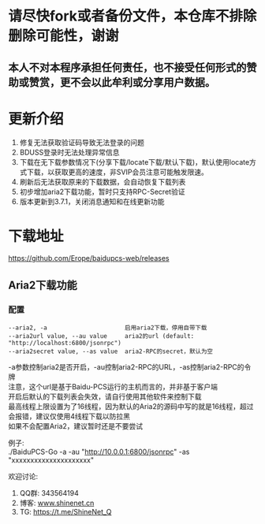 # 请尽快fork或者备份文件，本仓库不排除删除可能性，谢谢
## 本人不对本程序承担任何责任，也不接受任何形式的赞助或赞赏，更不会以此牟利或分享用户数据。

# 更新介绍
1. 修复无法获取验证码导致无法登录的问题
2. BDUSS登录时无法处理异常信息
3. 下载在无下载参数情况下(分享下载/locate下载/默认下载)，默认使用locate方式下载，以获取更高的速度，非SVIP会员注意可能触发限速。
4. 刷新后无法获取原来的下载数据，会自动恢复下载列表
5. 初步增加aria2下载功能，暂时只支持RPC-Secret验证
6. 版本更新到3.7.1，关闭消息通知和在线更新功能

# 下载地址
https://github.com/Erope/baidupcs-web/releases

## Aria2下载功能
### 配置
```shell
--aria2, -a                      启用aria2下载，停用自带下载
--aria2url value, --au value     aria2的url (default: "http://localhost:6800/jsonrpc")
--aria2secret value, --as value  aria2-RPC的secret，默认为空
```
-a参数控制aria2是否开启，-au控制aria2-RPC的URL，-as控制aria2-RPC的令牌  
注意，这个url是基于Baidu-PCS运行的主机而言的，并非基于客户端  
开启后默认的下载列表会失效，请自行使用其他软件来控制下载  
最高线程上限设置为了16线程，因为默认的Aria2的源码中写的就是16线程，超过会报错，建议仅使用4线程下载以防拉黑  
如果不会配置Aria2，建议暂时还是不要尝试  

例子:  
    ./BaiduPCS-Go -a -au "http://10.0.0.1:6800/jsonrpc" -as "xxxxxxxxxxxxxxxxxxxxx"

欢迎讨论:
1. QQ群: 343564194
2. 博客: www.shinenet.cn
3. TG: https://t.me/ShineNet_Q